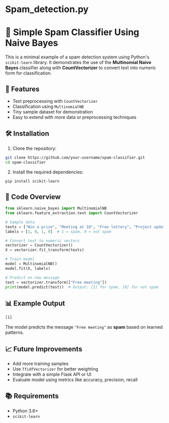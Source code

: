 # Spam_detection.py


# 📨 Simple Spam Classifier Using Naive Bayes

This is a minimal example of a spam detection system using Python's `scikit-learn` library. It demonstrates the use of the **Multinomial Naive Bayes** classifier along with **CountVectorizer** to convert text into numeric form for classification.

## 🚀 Features

* Text preprocessing with `CountVectorizer`
* Classification using `MultinomialNB`
* Tiny sample dataset for demonstration
* Easy to extend with more data or preprocessing techniques

## 🛠️ Installation

1. Clone the repository:

```bash
git clone https://github.com/your-username/spam-classifier.git
cd spam-classifier
```

2. Install the required dependencies:

```bash
pip install scikit-learn
```

## 📄 Code Overview

```python
from sklearn.naive_bayes import MultinomialNB
from sklearn.feature_extraction.text import CountVectorizer

# Sample data
texts = ["Win a prize", "Meeting at 10", "Free lottery", "Project update"]
labels = [1, 0, 1, 0]  # 1 = spam, 0 = not spam

# Convert text to numeric vectors
vectorizer = CountVectorizer()
X = vectorizer.fit_transform(texts)

# Train model
model = MultinomialNB()
model.fit(X, labels)

# Predict on new message
test = vectorizer.transform(["Free meeting"])
print(model.predict(test))  # Output: [1] for spam, [0] for not spam
```

## 📊 Example Output

```bash
[1]
```

The model predicts the message `"Free meeting"` as **spam** based on learned patterns.

## 📈 Future Improvements

* Add more training samples
* Use `TfidfVectorizer` for better weighting
* Integrate with a simple Flask API or UI
* Evaluate model using metrics like accuracy, precision, recall

## 📚 Requirements

* Python 3.6+
* `scikit-learn`




